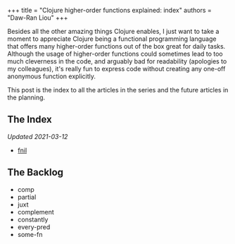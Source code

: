 +++
title = "Clojure higher-order functions explained: index"
authors = "Daw-Ran Liou"
+++

Besides all the other amazing things Clojure enables, I just want to take a
moment to appreciate Clojure being a functional programming language that offers
many higher-order functions out of the box great for daily tasks. Although the
usage of higher-order functions could sometimes lead to too much cleverness in
the code, and arguably bad for readability (apologies to my colleagues), it's
really fun to express code without creating any one-off anonymous function
explicitly.

This post is the index to all the articles in the series and the future articles
in the planning.

## The Index

_Updated 2021-03-12_

- [fnil](@/blog/2021-03-19-clojure-higher-order-functions-explained-fnil.md)

## The Backlog

- comp
- partial
- juxt
- complement
- constantly
- every-pred
- some-fn
